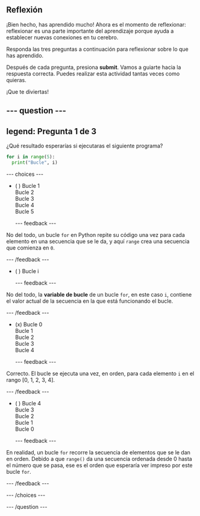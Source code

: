 ## Reflexión

¡Bien hecho, has aprendido mucho! Ahora es el momento de reflexionar: reflexionar es una parte importante del aprendizaje porque ayuda a establecer nuevas conexiones en tu cerebro.

Responda las tres preguntas a continuación para reflexionar sobre lo que has aprendido.

Después de cada pregunta, presiona **submit**. Vamos a guiarte hacia la respuesta correcta. Puedes realizar esta actividad tantas veces como quieras.

¡Que te diviertas!

--- question ---
---
legend: Pregunta 1 de 3
---

¿Qué resultado esperarías si ejecutaras el siguiente programa?

```python
for i in range(5):
  print("Bucle", i)
```

--- choices ---

- ( ) Bucle 1 <br> Bucle 2 <br> Bucle 3 <br> Bucle 4 <br> Bucle 5

  --- feedback ---

No del todo, un bucle `for` en Python repite su código una vez para cada elemento en una secuencia que se le da, y aquí `range` crea una secuencia que comienza en `0`.

  --- /feedback ---

- ( ) Bucle i

  --- feedback ---

No del todo, la **variable de bucle** de un bucle `for`, en este caso `i`, contiene el valor actual de la secuencia en la que está funcionando el bucle.

  --- /feedback ---

- (x) Bucle 0 <br> Bucle 1 <br> Bucle 2 <br> Bucle 3 <br> Bucle 4

  --- feedback ---

Correcto. El bucle se ejecuta una vez, en orden, para cada elemento `i` en el rango [0, 1, 2, 3, 4].

  --- /feedback ---

- ( ) Bucle 4 <br> Bucle 3 <br> Bucle 2 <br> Bucle 1 <br> Bucle 0

  --- feedback ---

En realidad, un bucle `for` recorre la secuencia de elementos que se le dan en orden. Debido a que `range()` da una secuencia ordenada desde 0 hasta el número que se pasa, ese es el orden que esperaría ver impreso por este bucle `for`.

  --- /feedback ---

--- /choices ---

--- /question ---
